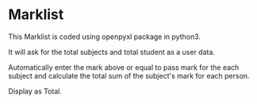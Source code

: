 # Marklist
This Marklist is coded using openpyxl package in python3.

It will ask for the total subjects and total student as a user data.

Automatically enter the mark above or equal to pass mark for the each subject and calculate the total sum of the subject's mark for each person.

Display as Total.
